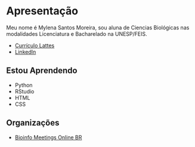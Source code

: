 # Apresentação
Meu nome é Mylena Santos Moreira, sou aluna de Ciencias Biológicas nas modalidades Licenciatura e Bacharelado na UNESP/FEIS.

+ <a href="http://lattes.cnpq.br/1944634035193714" class="uri">Currículo Lattes</a>
+ <a href="https://www.linkedin.com/in/mylena-santos-moreira-24096822a/" class="uri">LinkedIn</a>

## Estou Aprendendo
+ Python
+ RStudio
+ HTML
+ CSS

## Organizações
+ <a href="https://github.com/bioinfomeetingsonlinebr" class="uri">Bioinfo Meetings Online BR</a>

